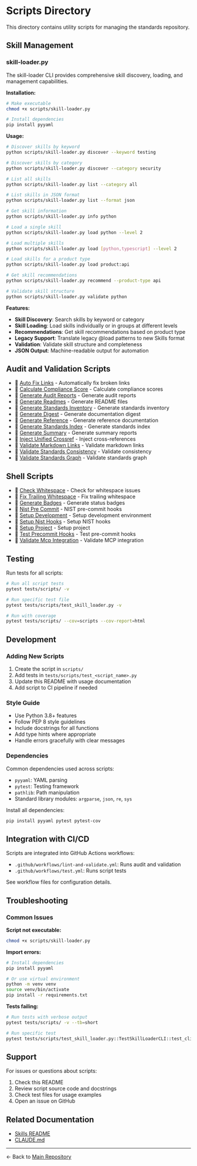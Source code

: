 # Scripts Directory

This directory contains utility scripts for managing the standards repository.

## Skill Management

### skill-loader.py

The skill-loader CLI provides comprehensive skill discovery, loading, and management capabilities.

**Installation:**
```bash
# Make executable
chmod +x scripts/skill-loader.py

# Install dependencies
pip install pyyaml
```

**Usage:**

```bash
# Discover skills by keyword
python scripts/skill-loader.py discover --keyword testing

# Discover skills by category
python scripts/skill-loader.py discover --category security

# List all skills
python scripts/skill-loader.py list --category all

# List skills in JSON format
python scripts/skill-loader.py list --format json

# Get skill information
python scripts/skill-loader.py info python

# Load a single skill
python scripts/skill-loader.py load python --level 2

# Load multiple skills
python scripts/skill-loader.py load [python,typescript] --level 2

# Load skills for a product type
python scripts/skill-loader.py load product:api

# Get skill recommendations
python scripts/skill-loader.py recommend --product-type api

# Validate skill structure
python scripts/skill-loader.py validate python
```

**Features:**

- **Skill Discovery**: Search skills by keyword or category
- **Skill Loading**: Load skills individually or in groups at different levels
- **Recommendations**: Get skill recommendations based on product type
- **Legacy Support**: Translate legacy @load patterns to new Skills format
- **Validation**: Validate skill structure and completeness
- **JSON Output**: Machine-readable output for automation

## Audit and Validation Scripts

- 📄 [Auto Fix Links](./auto-fix-links.py) - Automatically fix broken links
- 📄 [Calculate Compliance Score](./calculate_compliance_score.py) - Calculate compliance scores
- 📄 [Generate Audit Reports](./generate-audit-reports.py) - Generate audit reports
- 📄 [Generate Readmes](./generate-readmes.py) - Generate README files
- 📄 [Generate Standards Inventory](./generate-standards-inventory.py) - Generate standards inventory
- 📄 [Generate Digest](./generate_digest.py) - Generate documentation digest
- 📄 [Generate Reference](./generate_reference.py) - Generate reference documentation
- 📄 [Generate Standards Index](./generate_standards_index.py) - Generate standards index
- 📄 [Generate Summary](./generate_summary.py) - Generate summary reports
- 📄 [Inject Unified Crossref](./inject-unified-crossref.py) - Inject cross-references
- 📄 [Validate Markdown Links](./validate_markdown_links.py) - Validate markdown links
- 📄 [Validate Standards Consistency](./validate_standards_consistency.py) - Validate consistency
- 📄 [Validate Standards Graph](./validate_standards_graph.py) - Validate standards graph

## Shell Scripts

- 📄 [Check Whitespace](./check_whitespace.sh) - Check for whitespace issues
- 📄 [Fix Trailing Whitespace](./fix_trailing_whitespace.sh) - Fix trailing whitespace
- 📄 [Generate Badges](./generate-badges.sh) - Generate status badges
- 📄 [Nist Pre Commit](./nist-pre-commit.sh) - NIST pre-commit hooks
- 📄 [Setup Development](./setup-development.sh) - Setup development environment
- 📄 [Setup Nist Hooks](./setup-nist-hooks.sh) - Setup NIST hooks
- 📄 [Setup Project](./setup-project.sh) - Setup project
- 📄 [Test Precommit Hooks](./test-precommit-hooks.sh) - Test pre-commit hooks
- 📄 [Validate Mcp Integration](./validate_mcp_integration.sh) - Validate MCP integration

## Testing

Run tests for all scripts:

```bash
# Run all script tests
pytest tests/scripts/ -v

# Run specific test file
pytest tests/scripts/test_skill_loader.py -v

# Run with coverage
pytest tests/scripts/ --cov=scripts --cov-report=html
```

## Development

### Adding New Scripts

1. Create the script in `scripts/`
2. Add tests in `tests/scripts/test_<script_name>.py`
3. Update this README with usage documentation
4. Add script to CI pipeline if needed

### Style Guide

- Use Python 3.8+ features
- Follow PEP 8 style guidelines
- Include docstrings for all functions
- Add type hints where appropriate
- Handle errors gracefully with clear messages

### Dependencies

Common dependencies used across scripts:

- `pyyaml`: YAML parsing
- `pytest`: Testing framework
- `pathlib`: Path manipulation
- Standard library modules: `argparse`, `json`, `re`, `sys`

Install all dependencies:
```bash
pip install pyyaml pytest pytest-cov
```

## Integration with CI/CD

Scripts are integrated into GitHub Actions workflows:

- `.github/workflows/lint-and-validate.yml`: Runs audit and validation
- `.github/workflows/test.yml`: Runs script tests

See workflow files for configuration details.

## Troubleshooting

### Common Issues

**Script not executable:**
```bash
chmod +x scripts/skill-loader.py
```

**Import errors:**
```bash
# Install dependencies
pip install pyyaml

# Or use virtual environment
python -m venv venv
source venv/bin/activate
pip install -r requirements.txt
```

**Tests failing:**
```bash
# Run tests with verbose output
pytest tests/scripts/ -v --tb=short

# Run specific test
pytest tests/scripts/test_skill_loader.py::TestSkillLoaderCLI::test_cli_discover -v
```

## Support

For issues or questions about scripts:

1. Check this README
2. Review script source code and docstrings
3. Check test files for usage examples
4. Open an issue on GitHub

## Related Documentation

- [Skills README](../skills/README.md)
- [CLAUDE.md](../CLAUDE.md)

---

← Back to [Main Repository](../README.md)
